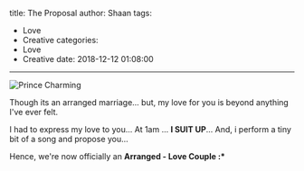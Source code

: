 title: The Proposal
author: Shaan
tags:
  - Love
  - Creative
categories:
  - Love
  - Creative
date: 2018-12-12 01:08:00
---

![Prince Charming](\images\Proposal.png)

Though its an arranged marriage... but, my love for you is beyond anything I've ever felt.

I had to express my love to you... At 1am ... <strong>I SUIT UP</strong>... And, i perform a tiny bit of a song and propose you...

Hence, we're now officially an <strong> Arranged - Love Couple :*